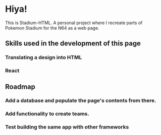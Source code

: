 # Hiya!

This is Stadium-HTML. A personal project where I recreate parts of Pokemon Stadium for the N64 as a web page. 

## Skills used in the development of this page


### Translating a design into HTML

### React

## Roadmap

### Add a database and populate the page's contents from there.

### Add functionality to create teams.

### Test building the same app with other frameworks
